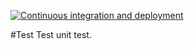 [![Continuous integration and deployment](https://github.com/bachnet/ci-ci-web-wether-api/actions/workflows/ci-cd.yaml/badge.svg)](https://github.com/bachnet/ci-ci-web-wether-api/actions/workflows/ci-cd.yaml)


#Test
Test unit test.
